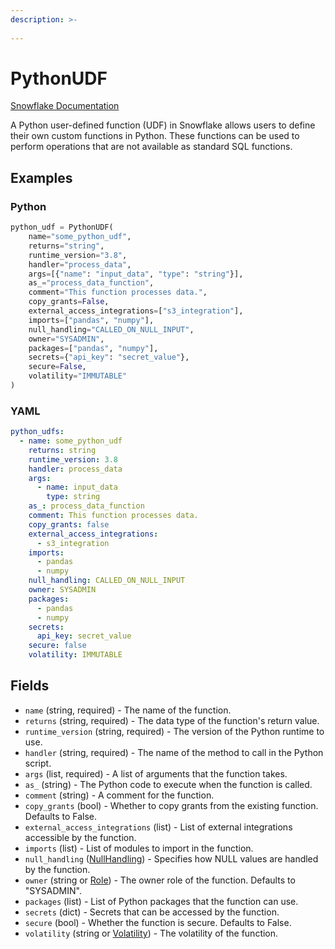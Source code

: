 ```yaml
---
description: >-
  
---
```


# PythonUDF

[Snowflake Documentation](https://docs.snowflake.com/en/sql-reference/sql/create-function)

A Python user-defined function (UDF) in Snowflake allows users to define their own custom functions in Python.
These functions can be used to perform operations that are not available as standard SQL functions.


## Examples

### Python

```python
python_udf = PythonUDF(
    name="some_python_udf",
    returns="string",
    runtime_version="3.8",
    handler="process_data",
    args=[{"name": "input_data", "type": "string"}],
    as_="process_data_function",
    comment="This function processes data.",
    copy_grants=False,
    external_access_integrations=["s3_integration"],
    imports=["pandas", "numpy"],
    null_handling="CALLED_ON_NULL_INPUT",
    owner="SYSADMIN",
    packages=["pandas", "numpy"],
    secrets={"api_key": "secret_value"},
    secure=False,
    volatility="IMMUTABLE"
)
```


### YAML

```yaml
python_udfs:
  - name: some_python_udf
    returns: string
    runtime_version: 3.8
    handler: process_data
    args:
      - name: input_data
        type: string
    as_: process_data_function
    comment: This function processes data.
    copy_grants: false
    external_access_integrations:
      - s3_integration
    imports:
      - pandas
      - numpy
    null_handling: CALLED_ON_NULL_INPUT
    owner: SYSADMIN
    packages:
      - pandas
      - numpy
    secrets:
      api_key: secret_value
    secure: false
    volatility: IMMUTABLE
```


## Fields

* `name` (string, required) - The name of the function.
* `returns` (string, required) - The data type of the function's return value.
* `runtime_version` (string, required) - The version of the Python runtime to use.
* `handler` (string, required) - The name of the method to call in the Python script.
* `args` (list, required) - A list of arguments that the function takes.
* `as_` (string) - The Python code to execute when the function is called.
* `comment` (string) - A comment for the function.
* `copy_grants` (bool) - Whether to copy grants from the existing function. Defaults to False.
* `external_access_integrations` (list) - List of external integrations accessible by the function.
* `imports` (list) - List of modules to import in the function.
* `null_handling` ([NullHandling](null_handling.md)) - Specifies how NULL values are handled by the function.
* `owner` (string or [Role](role.md)) - The owner role of the function. Defaults to "SYSADMIN".
* `packages` (list) - List of Python packages that the function can use.
* `secrets` (dict) - Secrets that can be accessed by the function.
* `secure` (bool) - Whether the function is secure. Defaults to False.
* `volatility` (string or [Volatility](volatility.md)) - The volatility of the function.


